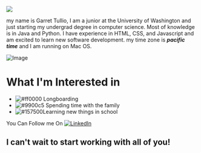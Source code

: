 ![](https://placehold.it/350x90/009955/fff?text=Hello!) 

my name is Garret Tullio, I am a junior at the University of Washington 
and just starting my undergrad degree in computer science. Most of knowledge is in Java and Python. I have experience in 
HTML, CSS, and Javascript and am excited to learn new software development. my time zone is **_pacific time_** and I am running on Mac OS.

![Image](https://www.tacoma.uw.edu/sites/default/files/sections/CenterforBusinessAnalytics/Library_UWT.jpg)

# What I'm Interested in

* ![#ff0000](https://placehold.it/12/ff0000?text=+) Longboarding
* ![#9900c5](https://placehold.it/15/9900c5?text=+) Spending time with the family
* ![#157500](https://placehold.it/20/157500?text=+)Learning new things in school


You Can Follow me On [![LinkedIn](https://content.linkedin.com/content/dam/me/business/en-us/amp/brand-site/v2/bg/LI-Bug.svg.original.svg)](https://www.linkedin.com/in/garret-tullio-41059316b/)

## I can't wait to start working with all of you!


